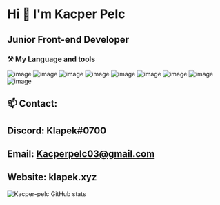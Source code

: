# Hi 👋 I'm Kacper Pelc

## Junior Front-end Developer
### ⚒ My Language and tools 
![image](https://user-images.githubusercontent.com/88326291/178596159-131cd895-4430-491c-8425-8a513b6a038a.png) ![image](https://user-images.githubusercontent.com/88326291/178596188-ac673355-e5f5-44a4-9dfa-cf7d62226584.png) ![image](https://user-images.githubusercontent.com/88326291/178596218-ba00902c-f002-46dd-9760-d7fa7afbd34c.png) ![image](https://user-images.githubusercontent.com/88326291/178596102-9e3af62e-8bb6-4264-9b34-696ed22b9ed9.png) ![image](https://user-images.githubusercontent.com/88326291/178596251-c11bec0e-b744-4e63-8848-5a0f36b3a26f.png) ![image](https://user-images.githubusercontent.com/88326291/178596272-5c4e69b6-29f4-45c3-b2d8-c4ee791670f0.png) ![image](https://user-images.githubusercontent.com/88326291/178596291-8936c58e-e46e-43e1-b61b-392f00be9c64.png) ![image](https://user-images.githubusercontent.com/88326291/178596309-5ad02c21-083a-4184-bf19-3f3fb8ae78c0.png) ![image](https://user-images.githubusercontent.com/88326291/178596330-a327d456-3ae7-476c-b4f7-2bc2af1e6f9c.png)


## 📫 Contact:
## Discord: Klapek#0700
## Email: Kacperpelc03@gmail.com
## Website: klapek.xyz



![Kacper-pelc GitHub stats](https://github-readme-stats.vercel.app/api?username=Kacper-Pelc&theme=dark&show_icons=true)
